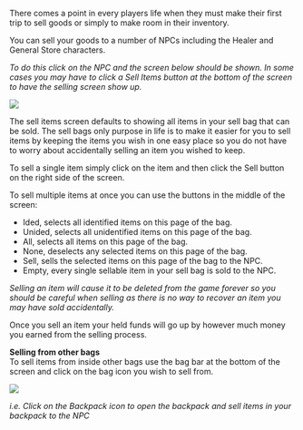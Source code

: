 There comes a point in every players life when they must make their first trip to sell goods or simply to make room in their inventory.

You can sell your goods to a number of NPCs including the Healer and General Store characters.

_To do this click on the NPC and the screen below should be shown. In some cases you may have to click a Sell Items button at the bottom of the screen to have the selling screen show up._

[![](https://lohcdn.com/images/t_selling.jpg)](https://lohcdn.com/images/selling.jpg)

The sell items screen defaults to showing all items in your sell bag that can be sold. The sell bags only purpose in life is to make it easier for you to sell items by keeping the items you wish in one easy place so you do not have to worry about accidentally selling an item you wished to keep.

To sell a single item simply click on the item and then click the Sell button on the right side of the screen.

To sell multiple items at once you can use the buttons in the middle of the screen:

*   Ided, selects all identified items on this page of the bag.
*   Unided, selects all unidentified items on this page of the bag.
*   All, selects all items on this page of the bag.
*   None, deselects any selected items on this page of the bag.
*   Sell, sells the selected items on this page of the bag to the NPC.
*   Empty, every single sellable item in your sell bag is sold to the NPC.

_Selling an item will cause it to be deleted from the game forever so you should be careful when selling as there is no way to recover an item you may have sold accidentally._

Once you sell an item your held funds will go up by however much money you earned from the selling process.

**Selling from other bags**  
To sell items from inside other bags use the bag bar at the bottom of the screen and click on the bag icon you wish to sell from.

![](http://www.forlornonline.com/images/bagbar.jpg)

_i.e. Click on the Backpack icon to open the backpack and sell items in your backpack to the NPC_